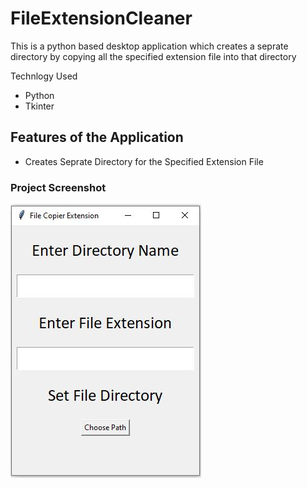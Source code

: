 # FileExtensionCleaner

This is a python based desktop application which creates a seprate directory by copying all the specified extension file into that directory

Technlogy Used
- Python
- Tkinter

## Features of the Application
- Creates Seprate Directory for the Specified Extension File 

### Project Screenshot

<img src="app.JPG" alt="logo"/>
